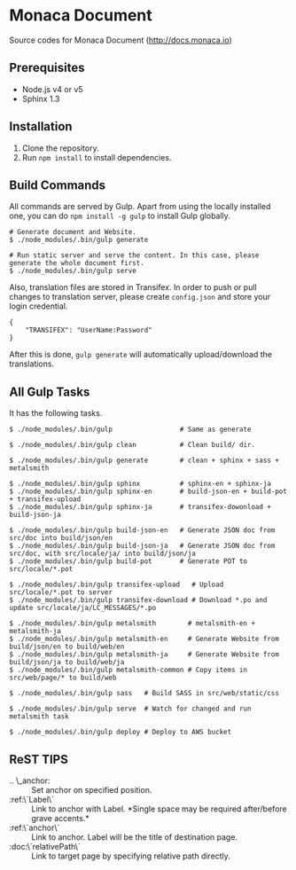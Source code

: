 # Monaca Document
Source codes for Monaca Document (http://docs.monaca.io)

## Prerequisites

- Node.js v4 or v5
- Sphinx 1.3

## Installation

1. Clone the repository.
2. Run `npm install` to install dependencies.

## Build Commands

All commands are served by Gulp. Apart from using the locally installed one, you can do `npm install -g gulp` to install Gulp globally.

```
# Generate document and Website.
$ ./node_modules/.bin/gulp generate
```

```
# Run static server and serve the content. In this case, please generate the whole document first.
$ ./node_modules/.bin/gulp serve
```

Also, translation files are stored in Transifex. In order to push or pull changes to translation server, please create `config.json` and store your login credential.

```
{
    "TRANSIFEX": "UserName:Password"
}
```

After this is done, `gulp generate` will automatically upload/download the translations.

## All Gulp Tasks

It has the following tasks.

```
$ ./node_modules/.bin/gulp                 # Same as generate

$ ./node_modules/.bin/gulp clean           # Clean build/ dir.

$ ./node_modules/.bin/gulp generate        # clean + sphinx + sass + metalsmith

$ ./node_modules/.bin/gulp sphinx          # sphinx-en + sphinx-ja
$ ./node_modules/.bin/gulp sphinx-en       # build-json-en + build-pot + transifex-upload
$ ./node_modules/.bin/gulp sphinx-ja       # transifex-dowonload + build-json-ja

$ ./node_modules/.bin/gulp build-json-en   # Generate JSON doc from src/doc into build/json/en
$ ./node_modules/.bin/gulp build-json-ja   # Generate JSON doc from src/doc, with src/locale/ja/ into build/json/ja
$ ./node_modules/.bin/gulp build-pot       # Generate POT to src/locale/*.pot

$ ./node_modules/.bin/gulp transifex-upload   # Upload src/locale/*.pot to server
$ ./node_modules/.bin/gulp transifex-download # Download *.po and update src/locale/ja/LC_MESSAGES/*.po

$ ./node_modules/.bin/gulp metalsmith        # metalsmith-en + metalsmith-ja
$ ./node_modules/.bin/gulp metalsmith-en     # Generate Website from build/json/en to build/web/en
$ ./node_modules/.bin/gulp metalsmith-ja     # Generate Website from build/json/ja to build/web/ja
$ ./node_modules/.bin/gulp metalsmith-common # Copy items in src/web/page/* to build/web

$ ./node_modules/.bin/gulp sass   # Build SASS in src/web/static/css

$ ./node_modules/.bin/gulp serve  # Watch for changed and run metalsmith task 

$ ./node_modules/.bin/gulp deploy # Deploy to AWS bucket
```

## ReST TIPS

<dl>
<dt>.. \_anchor: </dt>
<dd>Set anchor on specified position.</dd>
<dt>:ref:\`Label<anchor>\` </dt>
<dd>Link to anchor with Label. *Single space may be required after/before grave accents.*<dd>
<dt>:ref:\`anchor\` </dt>
<dd>Link to anchor. Label will be the title of destination page.<dd>
<dt>:doc:\`relativePath\` </dt>
<dd>Link to target page by specifying relative path directly.</dd>
<dl>
